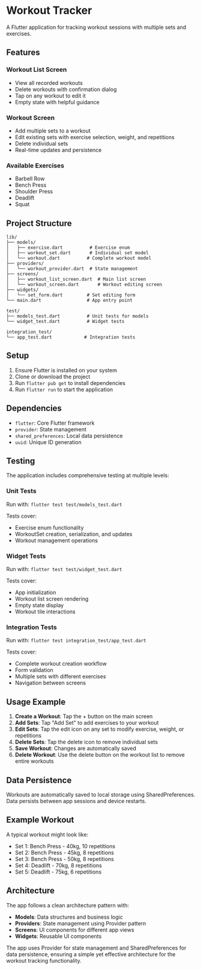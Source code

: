 # Workout Tracker

A Flutter application for tracking workout sessions with multiple sets and exercises.

## Features

### Workout List Screen
- View all recorded workouts
- Delete workouts with confirmation dialog
- Tap on any workout to edit it
- Empty state with helpful guidance

### Workout Screen
- Add multiple sets to a workout
- Edit existing sets with exercise selection, weight, and repetitions
- Delete individual sets
- Real-time updates and persistence

### Available Exercises
- Barbell Row
- Bench Press
- Shoulder Press
- Deadlift
- Squat

## Project Structure

```
lib/
├── models/
│   ├── exercise.dart          # Exercise enum
│   ├── workout_set.dart       # Individual set model
│   └── workout.dart          # Complete workout model
├── providers/
│   └── workout_provider.dart  # State management
├── screens/
│   ├── workout_list_screen.dart  # Main list screen
│   └── workout_screen.dart       # Workout editing screen
├── widgets/
│   └── set_form.dart         # Set editing form
└── main.dart                 # App entry point

test/
├── models_test.dart          # Unit tests for models
└── widget_test.dart          # Widget tests

integration_test/
└── app_test.dart            # Integration tests
```

## Setup

1. Ensure Flutter is installed on your system
2. Clone or download the project
3. Run `flutter pub get` to install dependencies
4. Run `flutter run` to start the application

## Dependencies

- `flutter`: Core Flutter framework
- `provider`: State management
- `shared_preferences`: Local data persistence
- `uuid`: Unique ID generation

## Testing

The application includes comprehensive testing at multiple levels:

### Unit Tests
Run with: `flutter test test/models_test.dart`

Tests cover:
- Exercise enum functionality
- WorkoutSet creation, serialization, and updates
- Workout management operations

### Widget Tests
Run with: `flutter test test/widget_test.dart`

Tests cover:
- App initialization
- Workout list screen rendering
- Empty state display
- Workout tile interactions

### Integration Tests
Run with: `flutter test integration_test/app_test.dart`

Tests cover:
- Complete workout creation workflow
- Form validation
- Multiple sets with different exercises
- Navigation between screens

## Usage Example

1. **Create a Workout**: Tap the + button on the main screen
2. **Add Sets**: Tap "Add Set" to add exercises to your workout
3. **Edit Sets**: Tap the edit icon on any set to modify exercise, weight, or repetitions
4. **Delete Sets**: Tap the delete icon to remove individual sets
5. **Save Workout**: Changes are automatically saved
6. **Delete Workout**: Use the delete button on the workout list to remove entire workouts

## Data Persistence

Workouts are automatically saved to local storage using SharedPreferences. Data persists between app sessions and device restarts.

## Example Workout

A typical workout might look like:
- Set 1: Bench Press - 40kg, 10 repetitions
- Set 2: Bench Press - 45kg, 8 repetitions
- Set 3: Bench Press - 50kg, 8 repetitions
- Set 4: Deadlift - 70kg, 8 repetitions
- Set 5: Deadlift - 75kg, 6 repetitions

## Architecture

The app follows a clean architecture pattern with:
- **Models**: Data structures and business logic
- **Providers**: State management using Provider pattern
- **Screens**: UI components for different app views
- **Widgets**: Reusable UI components

The app uses Provider for state management and SharedPreferences for data persistence, ensuring a simple yet effective architecture for the workout tracking functionality.
